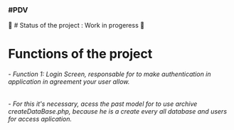 <h3> #PDV </h3> 

🚧 # Status of the project : Work in progeress 🚧

# Functions of the project
<h6> - Function 1: Login Screen, responsable for to make authentication in application in agreement your user allow.</h6>
<h6> - For this it's necessary, acess the past model for to use archive createDataBase.php, because he is a create every all database and users for access aplication. </h6>
